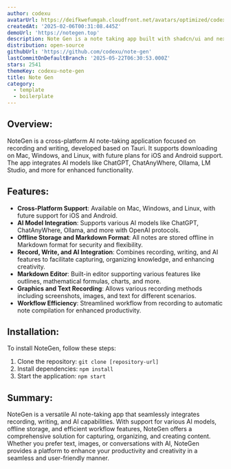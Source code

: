 ```yaml
---
author: codexu
avatarUrl: https://deifkwefumgah.cloudfront.net/avatars/optimized/codexu-note-gen-avatar-128.webp
createdAt: '2025-02-06T00:31:08.445Z'
demoUrl: 'https://notegen.top'
description: Note Gen is a note taking app built with shadcn/ui and next.js.
distribution: open-source
githubUrl: 'https://github.com/codexu/note-gen'
lastCommitOnDefaultBranch: '2025-05-22T06:30:53.000Z'
stars: 2541
themeKey: codexu-note-gen
title: Note Gen
category:
  - template
  - boilerplate
---
```

## Overview:
NoteGen is a cross-platform AI note-taking application focused on recording and writing, developed based on Tauri. It supports downloading on Mac, Windows, and Linux, with future plans for iOS and Android support. The app integrates AI models like ChatGPT, ChatAnyWhere, Ollama, LM Studio, and more for enhanced functionality.

## Features:
- **Cross-Platform Support**: Available on Mac, Windows, and Linux, with future support for iOS and Android.
- **AI Model Integration**: Supports various AI models like ChatGPT, ChatAnyWhere, Ollama, and more with OpenAI protocols.
- **Offline Storage and Markdown Format**: All notes are stored offline in Markdown format for security and flexibility.
- **Record, Write, and AI Integration**: Combines recording, writing, and AI features to facilitate capturing, organizing knowledge, and enhancing creativity.
- **Markdown Editor**: Built-in editor supporting various features like outlines, mathematical formulas, charts, and more.
- **Graphics and Text Recording**: Allows various recording methods including screenshots, images, and text for different scenarios.
- **Workflow Efficiency**: Streamlined workflow from recording to automatic note compilation for enhanced productivity.

## Installation:
To install NoteGen, follow these steps:
1. Clone the repository: `git clone [repository-url]`
2. Install dependencies: `npm install`
3. Start the application: `npm start`

## Summary:
NoteGen is a versatile AI note-taking app that seamlessly integrates recording, writing, and AI capabilities. With support for various AI models, offline storage, and efficient workflow features, NoteGen offers a comprehensive solution for capturing, organizing, and creating content. Whether you prefer text, images, or conversations with AI, NoteGen provides a platform to enhance your productivity and creativity in a seamless and user-friendly manner.
